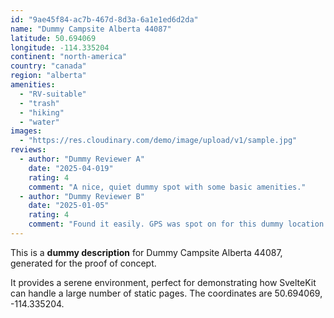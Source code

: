 ```yaml
---
id: "9ae45f84-ac7b-467d-8d3a-6a1e1ed6d2da"
name: "Dummy Campsite Alberta 44087"
latitude: 50.694069
longitude: -114.335204
continent: "north-america"
country: "canada"
region: "alberta"
amenities:
  - "RV-suitable"
  - "trash"
  - "hiking"
  - "water"
images:
  - "https://res.cloudinary.com/demo/image/upload/v1/sample.jpg"
reviews:
  - author: "Dummy Reviewer A"
    date: "2025-04-019"
    rating: 4
    comment: "A nice, quiet dummy spot with some basic amenities."
  - author: "Dummy Reviewer B"
    date: "2025-01-05"
    rating: 4
    comment: "Found it easily. GPS was spot on for this dummy location."
---
```


This is a **dummy description** for Dummy Campsite Alberta 44087, generated for the proof of concept.

It provides a serene environment, perfect for demonstrating how SvelteKit can handle a large number of static pages. The coordinates are 50.694069, -114.335204.
